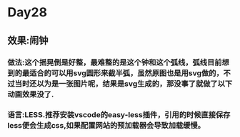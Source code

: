 # Day28

## 效果:闹钟

### 做法:这个摇晃倒是好整，最难整的是这个钟和这个弧线，弧线目前想到的最适合的可以用svg圆形来截半弧，虽然原图也是用svg做的，不过当时还以为是一张图片呢，结果是svg生成的，那没事了就做了以下动画效果没了.
### 语言:LESS.推荐安装vscode的easy-less插件，引用的时候直接保存less便会生成css,如果配置网站的预加载器会导致加载缓慢。
